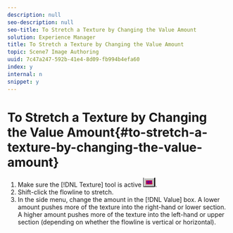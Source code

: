 ```yaml
---
description: null
seo-description: null
seo-title: To Stretch a Texture by Changing the Value Amount
solution: Experience Manager
title: To Stretch a Texture by Changing the Value Amount
topic: Scene7 Image Authoring
uuid: 7c47a247-592b-41e4-8d09-fb994b4efa60
index: y
internal: n
snippet: y
---
```


# To Stretch a Texture by Changing the Value Amount{#to-stretch-a-texture-by-changing-the-value-amount}

1. Make sure the [!DNL Texture] tool is active ![](assets/texture.png).
1. Shift-click the flowline to stretch.
1. In the side menu, change the amount in the [!DNL Value] box.
A lower amount pushes more of the texture into the right-hand or lower section. A higher amount pushes more of the texture into the left-hand or upper section (depending on whether the flowline is vertical or horizontal). 
